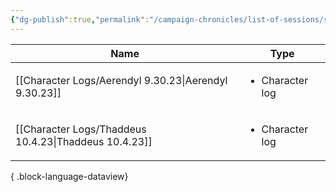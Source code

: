 ```yaml
---
{"dg-publish":true,"permalink":"/campaign-chronicles/list-of-sessions/session-1/","tags":["Event"]}
---
```



| Name                                                     | Type                            |
| -------------------------------------------------------- | ------------------------------- |
| [[Character Logs/Aerendyl 9.30.23\|Aerendyl 9.30.23]] | <ul><li>Character log</li></ul> |
| [[Character Logs/Thaddeus 10.4.23\|Thaddeus 10.4.23]] | <ul><li>Character log</li></ul> |

{ .block-language-dataview}